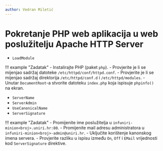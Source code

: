 ```yaml
---
author: Vedran Miletić
---
```


# Pokretanje PHP web aplikacija u web poslužitelju Apache HTTP Server

- `LoadModule`

!!! example "Zadatak"
    - Instalirajte PHP (paket `php`).
    - Provjerite je li se mijenjao sadržaj datoteke `/etc/httpd/conf/httpd.conf`.
    - Provjerite je li se mijenjao sadržaj direktorija `/etc/httpd/conf.d` i `/etc/httpd/modules`.
    - Unutar `DocumentRoot`-a stvorite datoteku `index.php` koja ispisuje `phpinfo()` na ekran.

- `ServerName`
- `ServerAdmin`
- `UseCanonicalName`
- `ServerSignature`

!!! example "Zadatak"
    - Promijenite ime poslužitelja u `infuniri-minion<broj>.uniri.hr:80`.
    - Promijenite mail adresu administratora u `infuniri-minion<broj>-admin@uniri.hr`.
    - Uključite korištenje kanonskog imena servera.
    - Provjerite razliku u ispisu između `On`, `Off` i `EMail` vrijednosti kod `ServerSignature` direktive.
